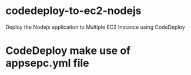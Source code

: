 # codedeploy-to-ec2-nodejs
Deploy the Nodejs application to Multiple EC2 Instance using CodeDeploy

# CodeDeploy make use of appsepc.yml file
